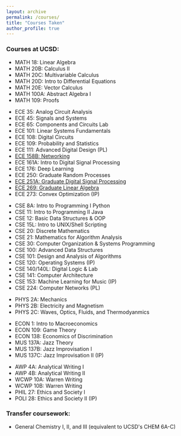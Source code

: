 ```yaml
---
layout: archive
permalink: /courses/
title: "Courses Taken"
author_profile: true
---
```


### Courses at UCSD:
- MATH 18: Linear Algebra 
- MATH 20B: Calculus II 
- MATH 20C: Multivariable Calculus 
- MATH 20D: Intro to Differential Equations
- MATH 20E: Vector Calculus 
- MATH 100A: Abstract Algebra I 
- MATH 109: Proofs
<!-- -->

- ECE 35: Analog Circuit Analysis 
- ECE 45: Signals and Systems 
- ECE 65: Components and Circuits Lab 
- ECE 101: Linear Systems Fundamentals
- ECE 108: Digital Circuits
- ECE 109: Probability and Statistics
- ECE 111: Advanced Digital Design (PL)
- [ECE 158B: Networking](ece158b.md)
- ECE 161A: Intro to Digital Signal Processing
- ECE 176: Deep Learning
- ECE 250: Graduate Random Processes
- [ECE 251A: Graduate Digital Signal Processing](ece251a.md) 
- [ECE 269: Graduate Linear Algebra](ece269.md) 
- ECE 273: Convex Optimization (IP)
<!-- -->


- CSE 8A: Intro to Programming I Python
- CSE 11: Intro to Programming II Java 
- CSE 12: Basic Data Structures & OOP 
- CSE 15L: Intro to UNIX/Shell Scripting 
- CSE 20: Discrete Mathematics 
- CSE 21: Mathematics for Algorithm Analysis
- CSE 30: Computer Organization & Systems Programming
- CSE 100: Advanced Data Structures 
- CSE 101: Design and Analysis of Algorithms
- CSE 120: Operating Systems (IP)
- CSE 140/140L: Digital Logic & Lab
- CSE 141: Computer Architecture
- CSE 153: Machine Learning for Music (IP)
- CSE 224: Computer Networks (PL)
<!-- -->


- PHYS 2A: Mechanics 
- PHYS 2B: Electricity and Magnetism 
- PHYS 2C: Waves, Optics, Fluids, and Thermodyanmics 
<!-- -->

- ECON 1: Intro to Macroeconomics
- ECON 109: Game Theory
- ECON 138: Economics of Discrimination 
- MUS 137A: Jazz Theory
- MUS 137B: Jazz Improvisation I 
- MUS 137C: Jazz Improvisation II (IP)
<!-- -->

- AWP 4A: Analytical Writing I 
- AWP 4B: Analytical Writing II 
- WCWP 10A: Warren Writing 
- WCWP 10B: Warren Writing 
- PHIL 27: Ethics and Society I
- POLI 28: Ethics and Society II (IP)
<!-- -->

### Transfer coursework:

- General Chemistry I, II, and III (equivalent to UCSD's CHEM 6A-C)
